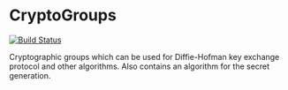 # CryptoGroups
[![Build Status](https://travis-ci.com/PeaceFounder/CryptoGroups.jl.svg?branch=master)](https://travis-ci.com/PeaceFounder/CryptoGroups.jl)

 Cryptographic groups which can be used for Diffie-Hofman key exchange protocol and other algorithms. Also contains an algorithm for the secret generation. 
